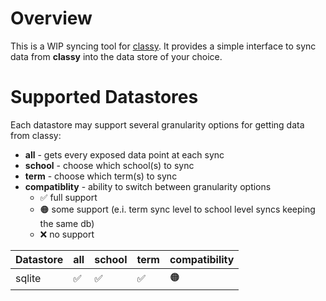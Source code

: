# Overview
This is a WIP syncing tool for [classy](https://github.com/Pjt727/classy.git).
It provides a simple interface to sync data from **classy** into the data store of your choice.

# Supported Datastores
Each datastore may support several granularity options for getting data from classy:
- **all** - gets every exposed data point at each sync
- **school** - choose which school(s) to sync
- **term** -  choose which term(s) to sync
- **compatiblity** - ability to switch between granularity options
    - ✅ full support
    - 🟠 some support (e.i. term sync level to school level syncs keeping the same db)
    - ❌ no support

<table>
  <thead>
    <tr>
      <th>Datastore</th>
      <th>all</th>
      <th>school</th>
      <th>term</th>
      <th>compatibility</th>
    </tr>
  </thead>
  <tbody>
    <tr>
      <td>sqlite</td>
      <td>✅</td>
      <td>✅</td>
      <td>✅</td>
      <td>🟠</td>
    </tr>
  </tbody>
</table>
  
